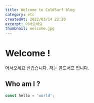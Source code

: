 ```yaml
---
title: Welcome to ColdSurf blog
category: etc
createdAt: 2022/03/14 22:20
excerpt: 어서오세요
thumbnail: welcome.jpg
---
```

# Welcome !
어서오세요 반갑습니다.
저는 콜드서프 입니다.

## Who am I ?

```javascript
const hello = 'world';
```